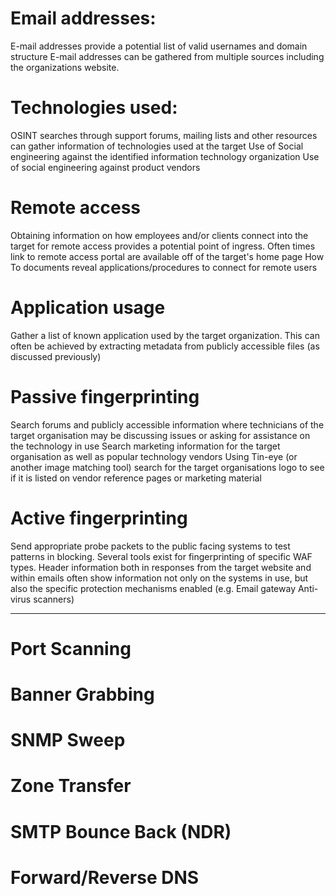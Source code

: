 # Email addresses:
E-mail addresses provide a potential list of valid usernames and domain structure
E-mail addresses can be gathered from multiple sources including the organizations website.

# Technologies used:
OSINT searches through support forums, mailing lists and other resources can gather information of technologies used at the target
Use of Social engineering against the identified information technology organization
Use of social engineering against product vendors

# Remote access
Obtaining information on how employees and/or clients connect into the target for remote access provides a potential point of ingress.
Often times link to remote access portal are available off of the target's home page
How To documents reveal applications/procedures to connect for remote users

# Application usage
Gather a list of known application used by the target organization. This can often be achieved by extracting metadata from publicly accessible files (as discussed previously)

# Passive fingerprinting
Search forums and publicly accessible information where technicians of the target organisation may be discussing issues or asking for assistance on the technology in use
Search marketing information for the target organisation as well as popular technology vendors
Using Tin-eye (or another image matching tool) search for the target organisations logo to see if it is listed on vendor reference pages or marketing material

# Active fingerprinting
Send appropriate probe packets to the public facing systems to test patterns in blocking. Several tools exist for fingerprinting of specific WAF types.
Header information both in responses from the target website and within emails often show information not only on the systems in use, but also the specific protection mechanisms enabled (e.g. Email gateway Anti-virus scanners)

-------------------

# Port Scanning
# Banner Grabbing
# SNMP Sweep
# Zone Transfer
# SMTP Bounce Back (NDR)
# Forward/Reverse DNS